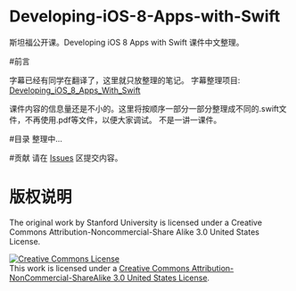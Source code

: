 # Developing-iOS-8-Apps-with-Swift
斯坦福公开课。Developing iOS 8 Apps with Swift 课件中文整理。

#前言

字幕已经有同学在翻译了，这里就只放整理的笔记。
字幕整理项目:
[Developing_iOS_8_Apps_With_Swift](https://github.com/x140yu/Developing_iOS_8_Apps_With_Swift)

课件内容的信息量还是不小的。这里将按顺序一部分一部分整理成不同的.swift文件，不再使用.pdf等文件，以便大家调试。
不是一讲一课件。

#目录
整理中...

#贡献
请在 [Issues](https://github.com/fotock/Developing-iOS-8-Apps-with-Swift/issues) 区提交内容。

# 版权说明

The original work by Stanford University is licensed under a Creative Commons Attribution-Noncommercial-Share Alike 3.0 United States License.

<a rel="license" href="http://creativecommons.org/licenses/by-nc-sa/3.0/us/"><img alt="Creative Commons License" style="border-width:0" src="https://i.creativecommons.org/l/by-nc-sa/3.0/us/88x31.png" /></a><br />This work is licensed under a <a rel="license" href="http://creativecommons.org/licenses/by-nc-sa/3.0/us/">Creative Commons Attribution-NonCommercial-ShareAlike 3.0 United States License</a>.
